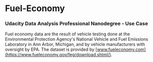 # Fuel-Economy
### Udacity Data Analysis Professional Nanodegree - Use Case
Fuel economy data are the result of vehicle testing done at the Environmental Protection Agency's National Vehicle and Fuel Emissions Laboratory in Ann Arbor, Michigan, and by vehicle manufacturers with oversight by EPA. The dataset is provided by [www.fueleconomy.com](https://www.fueleconomy.gov/feg/download.shtml/).
